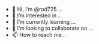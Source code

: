 - 👋 Hi, I’m @rod725 ...
- 👀 I’m interested in ..
- 🌱 I’m currently learning ...
- 💞️ I’m looking to collaborate on ...
- 📫 How to reach me ..

<!---
rod725/rod725 is a ✨ special ✨ repository because its `README.md` (this file) appears on your GitHub profile.
You can click the Preview link to take a look at your changes.
--->
